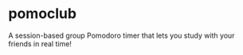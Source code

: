 # pomoclub
A session-based group Pomodoro timer that lets you study with your friends in real time!
